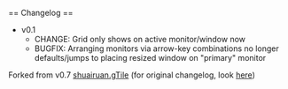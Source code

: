 == Changelog ==

* v0.1
    + CHANGE: Grid only shows on active monitor/window now
    + BUGFIX: Arranging monitors via arrow-key combinations no longer defaults/jumps to placing resized window on "primary" monitor

Forked from v0.7 [shuairuan.gTile](https://github.com/shuairan/gTile) (for original changelog, look [here](https://github.com/shuairan/gTile/blob/master/CHANGELOG.md))

